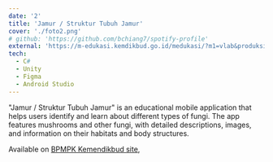 ```yaml
---
date: '2'
title: 'Jamur / Struktur Tubuh Jamur'
cover: './foto2.png'
# github: 'https://github.com/bchiang7/spotify-profile'
external: 'https://m-edukasi.kemdikbud.go.id/medukasi/?m1=vlab&produksi=2021&kd=ME21VLAB10'
tech:
  - C#
  - Unity
  - Figma
  - Android Studio
---
```


"Jamur / Struktur Tubuh Jamur" is an educational mobile application that helps users identify and learn about different types of fungi. The app features mushrooms and other fungi, with detailed descriptions, images, and information on their habitats and body structures.

Available on [BPMPK Kemendikbud site](https://m-edukasi.kemdikbud.go.id/medukasi/?m1=vlab&produksi=2021&kd=ME21VLAB10),
